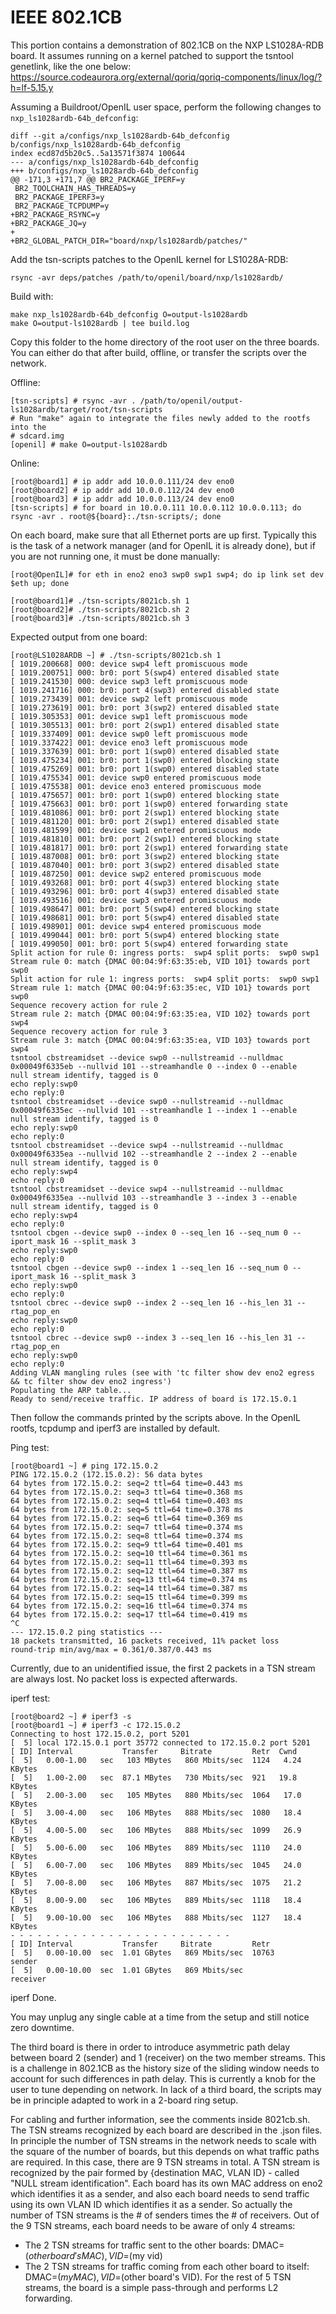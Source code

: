 IEEE 802.1CB
============

This portion contains a demonstration of 802.1CB on the NXP LS1028A-RDB board.
It assumes running on a kernel patched to support the tsntool genetlink,
like the one below:
https://source.codeaurora.org/external/qoriq/qoriq-components/linux/log/?h=lf-5.15.y

Assuming a Buildroot/OpenIL user space, perform the following changes to
`nxp_ls1028ardb-64b_defconfig`:

```
diff --git a/configs/nxp_ls1028ardb-64b_defconfig b/configs/nxp_ls1028ardb-64b_defconfig
index ecd87d5b20c5..5a13571f3874 100644
--- a/configs/nxp_ls1028ardb-64b_defconfig
+++ b/configs/nxp_ls1028ardb-64b_defconfig
@@ -171,3 +171,7 @@ BR2_PACKAGE_IPERF=y
 BR2_TOOLCHAIN_HAS_THREADS=y
 BR2_PACKAGE_IPERF3=y
 BR2_PACKAGE_TCPDUMP=y
+BR2_PACKAGE_RSYNC=y
+BR2_PACKAGE_JQ=y
+
+BR2_GLOBAL_PATCH_DIR="board/nxp/ls1028ardb/patches/"
```

Add the tsn-scripts patches to the OpenIL kernel for LS1028A-RDB:

```
rsync -avr deps/patches /path/to/openil/board/nxp/ls1028ardb/
```

Build with:
```
make nxp_ls1028ardb-64b_defconfig O=output-ls1028ardb
make O=output-ls1028ardb | tee build.log
```

Copy this folder to the home directory of the root user on the three boards.
You can either do that after build, offline, or transfer the scripts over the network.

Offline:

```
[tsn-scripts] # rsync -avr . /path/to/openil/output-ls1028ardb/target/root/tsn-scripts
# Run "make" again to integrate the files newly added to the rootfs into the
# sdcard.img
[openil] # make O=output-ls1028ardb
```

Online:

```
[root@board1] # ip addr add 10.0.0.111/24 dev eno0
[root@board2] # ip addr add 10.0.0.112/24 dev eno0
[root@board3] # ip addr add 10.0.0.113/24 dev eno0
[tsn-scripts] # for board in 10.0.0.111 10.0.0.112 10.0.0.113; do rsync -avr . root@${board}:./tsn-scripts/; done
```

On each board, make sure that all Ethernet ports are up first. Typically this
is the task of a network manager (and for OpenIL it is already done), but if
you are not running one, it must be done manually:

```
[root@OpenIL]# for eth in eno2 eno3 swp0 swp1 swp4; do ip link set dev $eth up; done

[root@board1]# ./tsn-scripts/8021cb.sh 1
[root@board2]# ./tsn-scripts/8021cb.sh 2
[root@board3]# ./tsn-scripts/8021cb.sh 3
```

Expected output from one board:

```
[root@LS1028ARDB ~] # ./tsn-scripts/8021cb.sh 1
[ 1019.200668] 000: device swp4 left promiscuous mode
[ 1019.200751] 000: br0: port 5(swp4) entered disabled state
[ 1019.241530] 000: device swp3 left promiscuous mode
[ 1019.241716] 000: br0: port 4(swp3) entered disabled state
[ 1019.273439] 001: device swp2 left promiscuous mode
[ 1019.273619] 001: br0: port 3(swp2) entered disabled state
[ 1019.305353] 001: device swp1 left promiscuous mode
[ 1019.305513] 001: br0: port 2(swp1) entered disabled state
[ 1019.337409] 001: device swp0 left promiscuous mode
[ 1019.337422] 001: device eno3 left promiscuous mode
[ 1019.337639] 001: br0: port 1(swp0) entered disabled state
[ 1019.475234] 001: br0: port 1(swp0) entered blocking state
[ 1019.475269] 001: br0: port 1(swp0) entered disabled state
[ 1019.475534] 001: device swp0 entered promiscuous mode
[ 1019.475538] 001: device eno3 entered promiscuous mode
[ 1019.475657] 001: br0: port 1(swp0) entered blocking state
[ 1019.475663] 001: br0: port 1(swp0) entered forwarding state
[ 1019.481086] 001: br0: port 2(swp1) entered blocking state
[ 1019.481120] 001: br0: port 2(swp1) entered disabled state
[ 1019.481599] 001: device swp1 entered promiscuous mode
[ 1019.481810] 001: br0: port 2(swp1) entered blocking state
[ 1019.481817] 001: br0: port 2(swp1) entered forwarding state
[ 1019.487008] 001: br0: port 3(swp2) entered blocking state
[ 1019.487040] 001: br0: port 3(swp2) entered disabled state
[ 1019.487250] 001: device swp2 entered promiscuous mode
[ 1019.493268] 001: br0: port 4(swp3) entered blocking state
[ 1019.493296] 001: br0: port 4(swp3) entered disabled state
[ 1019.493516] 001: device swp3 entered promiscuous mode
[ 1019.498647] 001: br0: port 5(swp4) entered blocking state
[ 1019.498681] 001: br0: port 5(swp4) entered disabled state
[ 1019.498901] 001: device swp4 entered promiscuous mode
[ 1019.499044] 001: br0: port 5(swp4) entered blocking state
[ 1019.499050] 001: br0: port 5(swp4) entered forwarding state
Split action for rule 0: ingress ports:  swp4 split ports:  swp0 swp1
Stream rule 0: match {DMAC 00:04:9f:63:35:eb, VID 101} towards port swp0
Split action for rule 1: ingress ports:  swp4 split ports:  swp0 swp1
Stream rule 1: match {DMAC 00:04:9f:63:35:ec, VID 101} towards port swp0
Sequence recovery action for rule 2
Stream rule 2: match {DMAC 00:04:9f:63:35:ea, VID 102} towards port swp4
Sequence recovery action for rule 3
Stream rule 3: match {DMAC 00:04:9f:63:35:ea, VID 103} towards port swp4
tsntool cbstreamidset --device swp0 --nullstreamid --nulldmac 0x00049f6335eb --nullvid 101 --streamhandle 0 --index 0 --enable
null stream identify, tagged is 0
echo reply:swp0
echo reply:0
tsntool cbstreamidset --device swp0 --nullstreamid --nulldmac 0x00049f6335ec --nullvid 101 --streamhandle 1 --index 1 --enable
null stream identify, tagged is 0
echo reply:swp0
echo reply:0
tsntool cbstreamidset --device swp4 --nullstreamid --nulldmac 0x00049f6335ea --nullvid 102 --streamhandle 2 --index 2 --enable
null stream identify, tagged is 0
echo reply:swp4
echo reply:0
tsntool cbstreamidset --device swp4 --nullstreamid --nulldmac 0x00049f6335ea --nullvid 103 --streamhandle 3 --index 3 --enable
null stream identify, tagged is 0
echo reply:swp4
echo reply:0
tsntool cbgen --device swp0 --index 0 --seq_len 16 --seq_num 0 --iport_mask 16 --split_mask 3
echo reply:swp0
echo reply:0
tsntool cbgen --device swp0 --index 1 --seq_len 16 --seq_num 0 --iport_mask 16 --split_mask 3
echo reply:swp0
echo reply:0
tsntool cbrec --device swp0 --index 2 --seq_len 16 --his_len 31 --rtag_pop_en
echo reply:swp0
echo reply:0
tsntool cbrec --device swp0 --index 3 --seq_len 16 --his_len 31 --rtag_pop_en
echo reply:swp0
echo reply:0
Adding VLAN mangling rules (see with 'tc filter show dev eno2 egress && tc filter show dev eno2 ingress')
Populating the ARP table...
Ready to send/receive traffic. IP address of board is 172.15.0.1
```

Then follow the commands printed by the scripts above. In the OpenIL rootfs,
tcpdump and iperf3 are installed by default.

Ping test:

```
[root@board1 ~] # ping 172.15.0.2
PING 172.15.0.2 (172.15.0.2): 56 data bytes
64 bytes from 172.15.0.2: seq=2 ttl=64 time=0.443 ms
64 bytes from 172.15.0.2: seq=3 ttl=64 time=0.368 ms
64 bytes from 172.15.0.2: seq=4 ttl=64 time=0.403 ms
64 bytes from 172.15.0.2: seq=5 ttl=64 time=0.378 ms
64 bytes from 172.15.0.2: seq=6 ttl=64 time=0.369 ms
64 bytes from 172.15.0.2: seq=7 ttl=64 time=0.374 ms
64 bytes from 172.15.0.2: seq=8 ttl=64 time=0.374 ms
64 bytes from 172.15.0.2: seq=9 ttl=64 time=0.401 ms
64 bytes from 172.15.0.2: seq=10 ttl=64 time=0.361 ms
64 bytes from 172.15.0.2: seq=11 ttl=64 time=0.393 ms
64 bytes from 172.15.0.2: seq=12 ttl=64 time=0.387 ms
64 bytes from 172.15.0.2: seq=13 ttl=64 time=0.374 ms
64 bytes from 172.15.0.2: seq=14 ttl=64 time=0.387 ms
64 bytes from 172.15.0.2: seq=15 ttl=64 time=0.399 ms
64 bytes from 172.15.0.2: seq=16 ttl=64 time=0.374 ms
64 bytes from 172.15.0.2: seq=17 ttl=64 time=0.419 ms
^C
--- 172.15.0.2 ping statistics ---
18 packets transmitted, 16 packets received, 11% packet loss
round-trip min/avg/max = 0.361/0.387/0.443 ms
```

Currently, due to an unidentified issue, the first 2 packets in a TSN stream
are always lost. No packet loss is expected afterwards.

iperf test:

```
[root@board2 ~] # iperf3 -s
[root@board1 ~] # iperf3 -c 172.15.0.2
Connecting to host 172.15.0.2, port 5201
[  5] local 172.15.0.1 port 35772 connected to 172.15.0.2 port 5201
[ ID] Interval           Transfer     Bitrate         Retr  Cwnd
[  5]   0.00-1.00   sec   103 MBytes   860 Mbits/sec  1124   4.24 KBytes
[  5]   1.00-2.00   sec  87.1 MBytes   730 Mbits/sec  921   19.8 KBytes
[  5]   2.00-3.00   sec   105 MBytes   880 Mbits/sec  1064   17.0 KBytes
[  5]   3.00-4.00   sec   106 MBytes   888 Mbits/sec  1080   18.4 KBytes
[  5]   4.00-5.00   sec   106 MBytes   888 Mbits/sec  1099   26.9 KBytes
[  5]   5.00-6.00   sec   106 MBytes   889 Mbits/sec  1110   24.0 KBytes
[  5]   6.00-7.00   sec   106 MBytes   889 Mbits/sec  1045   24.0 KBytes
[  5]   7.00-8.00   sec   106 MBytes   887 Mbits/sec  1075   21.2 KBytes
[  5]   8.00-9.00   sec   106 MBytes   889 Mbits/sec  1118   18.4 KBytes
[  5]   9.00-10.00  sec   106 MBytes   888 Mbits/sec  1127   18.4 KBytes
- - - - - - - - - - - - - - - - - - - - - - - - -
[ ID] Interval           Transfer     Bitrate         Retr
[  5]   0.00-10.00  sec  1.01 GBytes   869 Mbits/sec  10763             sender
[  5]   0.00-10.00  sec  1.01 GBytes   869 Mbits/sec                  receiver
```

iperf Done.


You may unplug any single cable at a time from the setup and still notice zero
downtime.

The third board is there in order to introduce asymmetric path delay between
board 2 (sender) and 1 (receiver) on the two member streams. This is a
challenge in 802.1CB as the history size of the sliding window needs to account
for such differences in path delay. This is currently a knob for the user to
tune depending on network. In lack of a third board, the scripts may be in
principle adapted to work in a 2-board ring setup.

For cabling and further information, see the comments inside 8021cb.sh. The TSN
streams recognized by each board are described in the .json files.
In principle the number of TSN streams in the network needs to scale with the
square of the number of boards, but this depends on what traffic paths are
required. In this case, there are 9 TSN streams in total. A TSN stream is
recognized by the pair formed by {destination MAC, VLAN ID} - called "NULL
stream identification". Each board has its own MAC address on eno2 which
identifies it as a sender, and also each board needs to send traffic using its
own VLAN ID which identifies it as a sender. So actually the number of TSN
streams is the # of senders times the # of receivers.
Out of the 9 TSN streams, each board needs to be aware of only 4 streams:
- The 2 TSN streams for traffic sent to the other boards: DMAC=$(other board's
  MAC), VID=$(my vid)
- The 2 TSN streams for traffic coming from each other board to itself:
  DMAC=$(my MAC), VID=$(other board's VID).
For the rest of 5 TSN streams, the board is a simple pass-through and performs
L2 forwarding.
